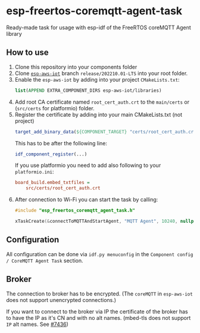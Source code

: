 # esp-freertos-coremqtt-agent-task

Ready-made task for usage with esp-idf of the FreeRTOS coreMQTT Agent library

## How to use

1. Clone this repository into your components folder
2. Clone [`esp-aws-iot`](https://github.com/espressif/esp-aws-iot) branch `release/202210.01-LTS` into your root folder.
3. Enable the `esp-aws-iot` by adding into your project `CMakeLists.txt`:
    ```cmake
    list(APPEND EXTRA_COMPONENT_DIRS esp-aws-iot/libraries)
    ```
4. Add root CA certificate named `root_cert_auth.crt` to the `main/certs` or (`src/certs` for platformio) folder.
5. Register the certificate by adding into your main CMakeLists.txt (not project)
    ```cmake
    target_add_binary_data(${COMPONENT_TARGET} "certs/root_cert_auth.crt" TEXT)
    ```
   This has to be after the following line:
    ```cmake
    idf_component_register(...)
    ```
   If you use platformio you need to add also following to your `platformio.ini`:
    ```ini
    board_build.embed_txtfiles =
        src/certs/root_cert_auth.crt
    ```
6. After connection to Wi-Fi you can start the task by calling:
    ```c
    #include "esp_freertos_coremqtt_agent_task.h"   

    xTaskCreate(&connectToMQTTAndStartAgent, "MQTT Agent", 10240, nullptr, 5, nullptr);
    ```

## Configuration

All configuration can be done via `idf.py menuconfig` in the `Component config / CoreMQTT Agent Task` section.

## Broker

The connection to broker has to be encrypted. (The `coreMQTT` in `esp-aws-iot` does not support unencrypted
connections.)

If you want to connect to the broker via IP the certificate of the broker has to have the IP as it's CN and with no alt
names. (mbed-tls does not support `IP` alt names. See [#7436](https://github.com/Mbed-TLS/mbedtls/pull/7436))